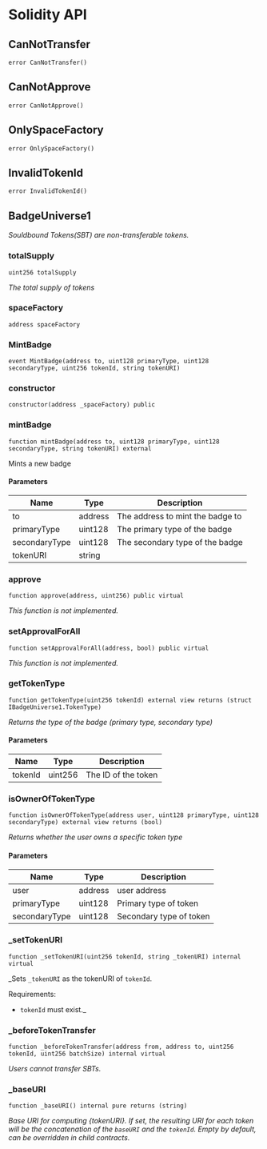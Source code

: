 # Solidity API

## CanNotTransfer

```solidity
error CanNotTransfer()
```

## CanNotApprove

```solidity
error CanNotApprove()
```

## OnlySpaceFactory

```solidity
error OnlySpaceFactory()
```

## InvalidTokenId

```solidity
error InvalidTokenId()
```

## BadgeUniverse1

_Souldbound Tokens(SBT) are non-transferable tokens._

### totalSupply

```solidity
uint256 totalSupply
```

_The total supply of tokens_

### spaceFactory

```solidity
address spaceFactory
```

### MintBadge

```solidity
event MintBadge(address to, uint128 primaryType, uint128 secondaryType, uint256 tokenId, string tokenURI)
```

### constructor

```solidity
constructor(address _spaceFactory) public
```

### mintBadge

```solidity
function mintBadge(address to, uint128 primaryType, uint128 secondaryType, string tokenURI) external
```

Mints a new badge

#### Parameters

| Name | Type | Description |
| ---- | ---- | ----------- |
| to | address | The address to mint the badge to |
| primaryType | uint128 | The primary type of the badge |
| secondaryType | uint128 | The secondary type of the badge |
| tokenURI | string |  |

### approve

```solidity
function approve(address, uint256) public virtual
```

_This function is not implemented._

### setApprovalForAll

```solidity
function setApprovalForAll(address, bool) public virtual
```

_This function is not implemented._

### getTokenType

```solidity
function getTokenType(uint256 tokenId) external view returns (struct IBadgeUniverse1.TokenType)
```

_Returns the type of the badge (primary type, secondary type)_

#### Parameters

| Name | Type | Description |
| ---- | ---- | ----------- |
| tokenId | uint256 | The ID of the token |

### isOwnerOfTokenType

```solidity
function isOwnerOfTokenType(address user, uint128 primaryType, uint128 secondaryType) external view returns (bool)
```

_Returns whether the user owns a specific token type_

#### Parameters

| Name | Type | Description |
| ---- | ---- | ----------- |
| user | address | user address |
| primaryType | uint128 | Primary type of token |
| secondaryType | uint128 | Secondary type of token |

### _setTokenURI

```solidity
function _setTokenURI(uint256 tokenId, string _tokenURI) internal virtual
```

_Sets `_tokenURI` as the tokenURI of `tokenId`.

Requirements:

- `tokenId` must exist._

### _beforeTokenTransfer

```solidity
function _beforeTokenTransfer(address from, address to, uint256 tokenId, uint256 batchSize) internal virtual
```

_Users cannot transfer SBTs._

### _baseURI

```solidity
function _baseURI() internal pure returns (string)
```

_Base URI for computing {tokenURI}. If set, the resulting URI for each
token will be the concatenation of the `baseURI` and the `tokenId`. Empty
by default, can be overridden in child contracts._

